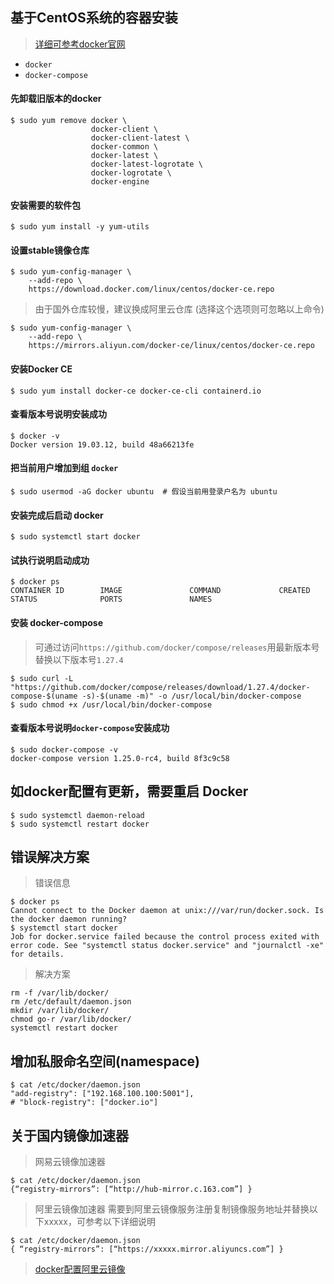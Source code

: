 ## 基于CentOS系统的容器安装
> [详细可参考docker官网](https://docs.docker.com/engine/install/centos/)

- `docker`
- `docker-compose`

####  先卸载旧版本的docker
```shell
$ sudo yum remove docker \
                  docker-client \
                  docker-client-latest \
                  docker-common \
                  docker-latest \
                  docker-latest-logrotate \
                  docker-logrotate \
                  docker-engine
```

####  安装需要的软件包
```shell
$ sudo yum install -y yum-utils
```

####  设置stable镜像仓库
```shell
$ sudo yum-config-manager \
    --add-repo \
    https://download.docker.com/linux/centos/docker-ce.repo
```
> 由于国外仓库较慢，建议换成阿里云仓库 (选择这个选项则可忽略以上命令)
```shell
$ sudo yum-config-manager \
    --add-repo \
    https://mirrors.aliyun.com/docker-ce/linux/centos/docker-ce.repo
```

####  安装Docker CE
```shell
$ sudo yum install docker-ce docker-ce-cli containerd.io
```

#### 查看版本号说明安装成功 
```shell
$ docker -v
Docker version 19.03.12, build 48a66213fe
```

#### 把当前用户增加到组 `docker`
```shell
$ sudo usermod -aG docker ubuntu  # 假设当前用登录户名为 ubuntu
```

####  安装完成后启动 docker
```shell
$ sudo systemctl start docker
```

#### 试执行说明启动成功
```shell
$ docker ps
CONTAINER ID        IMAGE               COMMAND             CREATED             STATUS              PORTS               NAMES
```

#### 安装 docker-compose
> 可通过访问`https://github.com/docker/compose/releases`用最新版本号替换以下版本号`1.27.4`
```shell
$ sudo curl -L "https://github.com/docker/compose/releases/download/1.27.4/docker-compose-$(uname -s)-$(uname -m)" -o /usr/local/bin/docker-compose
$ sudo chmod +x /usr/local/bin/docker-compose
```

####  查看版本号说明`docker-compose`安装成功
```shell
$ sudo docker-compose -v
docker-compose version 1.25.0-rc4, build 8f3c9c58
```


## 如docker配置有更新，需要重启 Docker
```shell
$ sudo systemctl daemon-reload
$ sudo systemctl restart docker
```

## 错误解决方案
> 错误信息
```shell
$ docker ps
Cannot connect to the Docker daemon at unix:///var/run/docker.sock. Is the docker daemon running?
$ systemctl start docker
Job for docker.service failed because the control process exited with error code. See "systemctl status docker.service" and "journalctl -xe" for details.
```
> 解决方案
```shell
rm -f /var/lib/docker/
rm /etc/default/daemon.json
mkdir /var/lib/docker/
chmod go-r /var/lib/docker/
systemctl restart docker
```

## 增加私服命名空间(namespace)
```shell
$ cat /etc/docker/daemon.json
"add-registry": ["192.168.100.100:5001"],
# "block-registry": ["docker.io"]
```

## 关于国内镜像加速器
> 网易云镜像加速器
```shell
$ cat /etc/docker/daemon.json
{“registry-mirrors”: [“http://hub-mirror.c.163.com”] }
```

> 阿里云镜像加速器
> 需要到阿里云镜像服务注册复制镜像服务地址并替换以下xxxxx，可参考以下详细说明
```shell
$ cat /etc/docker/daemon.json
{ “registry-mirrors”: [“https://xxxxx.mirror.aliyuncs.com”] } 
```

> [docker配置阿里云镜像](https://blog.csdn.net/Baichi_00/article/details/102509012)
